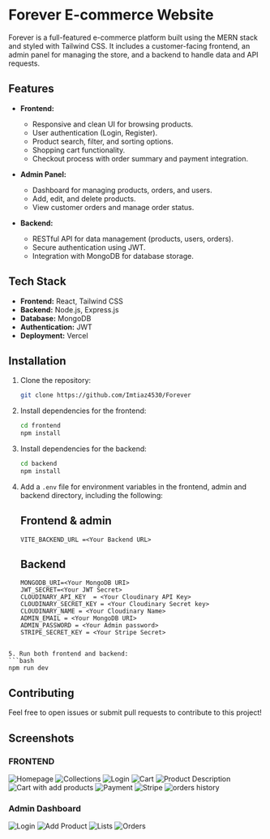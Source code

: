 # Forever E-commerce Website

Forever is a full-featured e-commerce platform built using the MERN stack and styled with Tailwind CSS. It includes a customer-facing frontend, an admin panel for managing the store, and a backend to handle data and API requests.

## Features

- **Frontend:**

  - Responsive and clean UI for browsing products.
  - User authentication (Login, Register).
  - Product search, filter, and sorting options.
  - Shopping cart functionality.
  - Checkout process with order summary and payment integration.

- **Admin Panel:**

  - Dashboard for managing products, orders, and users.
  - Add, edit, and delete products.
  - View customer orders and manage order status.

- **Backend:**
  - RESTful API for data management (products, users, orders).
  - Secure authentication using JWT.
  - Integration with MongoDB for database storage.

## Tech Stack

- **Frontend:** React, Tailwind CSS
- **Backend:** Node.js, Express.js
- **Database:** MongoDB
- **Authentication:** JWT
- **Deployment:** Vercel

## Installation

1. Clone the repository:
   ```bash
   git clone https://github.com/Imtiaz4530/Forever
   ```
2. Install dependencies for the frontend:

   ```bash
   cd frontend
   npm install
   ```

3. Install dependencies for the backend:

   ```bash
   cd backend
   npm install
   ```

4. Add a `.env` file for environment variables in the frontend, admin and backend directory, including the following:

   ## Frontend & admin

   ```
   VITE_BACKEND_URL =<Your Backend URL>
   ```

   ## Backend

   ```
   MONGODB_URI=<Your MongoDB URI>
   JWT_SECRET=<Your JWT Secret>
   CLOUDINARY_API_KEY  = <Your Cloudinary API Key>
   CLOUDINARY_SECRET_KEY = <Your Cloudinary Secret key>
   CLOUDINARY_NAME = <Your Cloudinary Name>
   ADMIN_EMAIL = <Your MongoDB URI>
   ADMIN_PASSWORD = <Your Admin password>
   STRIPE_SECRET_KEY = <Your Stripe Secret>
   ```

````

5. Run both frontend and backend:
```bash
npm run dev
````

## Contributing

Feel free to open issues or submit pull requests to contribute to this project!

## Screenshots

### FRONTEND

![Homepage](./frontend/public/f1.png)
![Collections](./frontend/public/f2.png)
![Login](./frontend/public/f3.png)
![Cart](./frontend/public/f4.png)
![Product Description](./frontend/public/f5.png)
![Cart with add products](./frontend/public/f6.png)
![Payment](./frontend/public/f7.png)
![Stripe](./frontend/public/f8.png)
![orders history](./frontend/public/f9.png)

### Admin Dashboard

![Login](./frontend/public/a1.png)
![Add Product](./frontend/public/a2.png)
![Lists](./frontend/public/a3.png)
![Orders](./frontend/public/a4.png)
